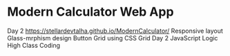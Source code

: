 # Modern Calculator Web App
Day 2
https://stellardevtalha.github.io/ModernCalculator/
Responsive layout 
Glass-mrphism design
Button Grid using CSS Grid
Day 2 JavaScript Logic
High Class Coding
